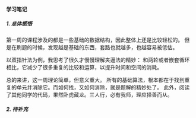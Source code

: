 #### 学习笔记

##### 1. 总体感悟
第一周的课程涉及的都是一些基础的数据结构，因此整体上还是比较轻松的。
但是在刷题的时候，发现越是基础的东西，套路也就越多，也越容易被低估。

以双指针法为例，我思考了很久才慢慢理解夹逼法的精妙：
和两轮或者嵌套循环相比，它减少了很多重复的比较和运算，以提升时间和空间的消耗。

总的来讲，这一周理论简单，但意义重大。
所有的基础算法，根本都在于找到重复的单元并消除它。而如何找，又如何消除，就是题解的精妙处了。
此外，阅读了其他同学的代码，果然卧虎藏龙。三人行，必有我师，理应择善而从。
##### 2. 待补充